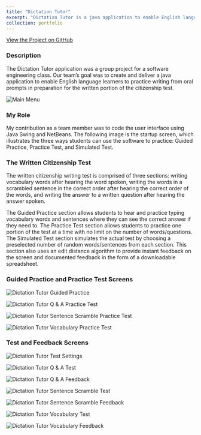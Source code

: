 ```yaml
---
title: "Dictation Tutor"
excerpt: "Dictation Tutor is a java application to enable English language learners to practice writing from oral prompts in preparation for the written portion of the citizenship test.<br/><img src='/images/MainMenu.png'>"
collection: portfolio
---
```


<a href="https://github.com/lisaover/DictationTutor">View the Project on GitHub</a>

### Description

The Dictation Tutor application was a group project for a software engineering class. Our team’s goal was to create and deliver a java application to enable English language learners to practice writing from oral prompts in preparation for the written portion of the citizenship test.

![Main Menu](images/MainMenu.png)

### My Role

My contribution as a team member was to code the user interface using Java Swing and NetBeans. The following image is the startup screen, which illustrates the three ways students can use the software to practice: Guided Practice, Practice Test, and Simulated Test.

### The Written Citizenship Test

The written citizenship writing test is comprised of three sections: writing vocabulary words after hearing the word spoken, writing the words in a scrambled sentence in the correct order after hearing the correct order of the words, and writing the answer to a written question after hearing the answer spoken.

The Guided Practice section allows students to hear and practice typing vocabulary words and sentences where they can see the correct answer if they need to. The Practice Test section allows students to practice one portion of the test at a time with no limit on the number of words/questions. The Simulated Test section simulates the actual test by choosing a preselected number of random words/sentences from each section. This section also uses an edit distance algorithm to provide instant feedback on the screen and documented feedback in the form of a downloadable spreadsheet.

### Guided Practice and Practice Test Screens
![Dictation Tutor Guided Practice](images/Guided-Practice.png)

![Dictation Tutor Q & A Practice Test](images/Q-n-A-Practice.png)

![Dictation Tutor Sentence Scramble Practice Test](images/Sentence-Scramble-Practice.png)

![Dictation Tutor Vocabulary Practice Test](images/Vocabulary-Practice.png)
            
### Test and Feedback Screens
![Dictation Tutor Test Settings](images/Settings.png)

![Dictation Tutor Q & A Test](images/Q-n-A-Test.png)

![Dictation Tutor Q & A Feedback](images/Q-n-A-Feedback.png)

![Dictation Tutor Sentence Scramble Test](images/Sentence-Scramble-Test.png)

![Dictation Tutor Sentence Scramble Feedback](images/Sentence-Scramble-Feedback.png)

![Dictation Tutor Vocabulary Test](images/Vocabulary-Test.png)

![Dictation Tutor Vocabulary Feedback](images/Vocabulary-Feedback.png)
